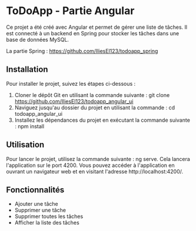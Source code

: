 # ToDoApp - Partie Angular

Ce projet a été créé avec Angular et permet de gérer une liste de tâches. Il est connecté à un backend en Spring pour stocker les tâches dans une base de données MySQL.

La partie Spring : https://github.com/IliesEl123/todoapp_spring

##  Installation

Pour installer le projet, suivez les étapes ci-dessous :

1. Cloner le dépôt Git en utilisant la commande suivante : git clone https://github.com/IliesEl123/todoapp_angular_ui
2. Naviguez jusqu'au dossier du projet en utilisant la commande : cd todoapp_angular_ui
3. Installez les dépendances du projet en exécutant la commande suivante : npm install

## Utilisation

Pour lancer le projet, utilisez la commande suivante : ng serve. Cela lancera l'application sur le port 4200. Vous pouvez accéder à l'application en ouvrant un navigateur web et en visitant l'adresse http://localhost:4200/.

## Fonctionnalités

- Ajouter une tâche
- Supprimer une tâche
- Supprimer toutes les tâches
- Afficher la liste des tâches
